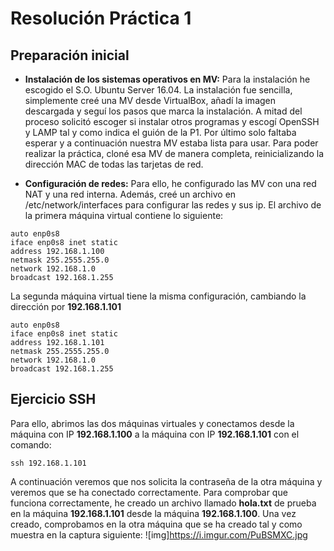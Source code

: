 # Resolución Práctica 1

## Preparación inicial

* **Instalación de los sistemas operativos en MV:** Para la instalación he escogido el S.O. Ubuntu Server 16.04. La instalación fue sencilla, simplemente creé una MV desde VirtualBox, añadí la imagen descargada y seguí los pasos que marca la instalación. A mitad del proceso solicitó escoger si instalar otros programas y escogí OpenSSH y LAMP tal y como indica el guión de la P1. Por último solo faltaba esperar y a continuación nuestra MV estaba lista para usar. Para poder realizar la práctica, cloné esa MV de manera completa, reinicializando la dirección MAC de todas las tarjetas de red.

* **Configuración de redes:** Para ello, he configurado las MV con una red NAT y una red interna. Además, creé un archivo en /etc/network/interfaces para configurar las redes y sus ip. El archivo de la primera máquina virtual contiene lo siguiente:

```shell
auto enp0s8
iface enp0s8 inet static
address 192.168.1.100
netmask 255.2555.255.0
network 192.168.1.0
broadcast 192.168.1.255

```
La segunda máquina virtual tiene la misma configuración, cambiando la dirección por **192.168.1.101**
```shell
auto enp0s8
iface enp0s8 inet static
address 192.168.1.101
netmask 255.2555.255.0
network 192.168.1.0
broadcast 192.168.1.255

```

## Ejercicio SSH

Para ello, abrimos las dos máquinas virtuales y conectamos desde la máquina con IP **192.168.1.100** a la máquina con IP **192.168.1.101** con el comando:
```shell
ssh 192.168.1.101

```
A continuación veremos que nos solicita la contraseña de la otra máquina y veremos que se ha conectado correctamente. Para comprobar que funciona correctamente, he creado un archivo llamado **hola.txt** de prueba en la máquina **192.168.1.101** desde la máquina **192.168.1.100**. Una vez creado, comprobamos en la otra máquina que se ha creado tal y como muestra en la captura siguiente:
![img]https://i.imgur.com/PuBSMXC.jpg

